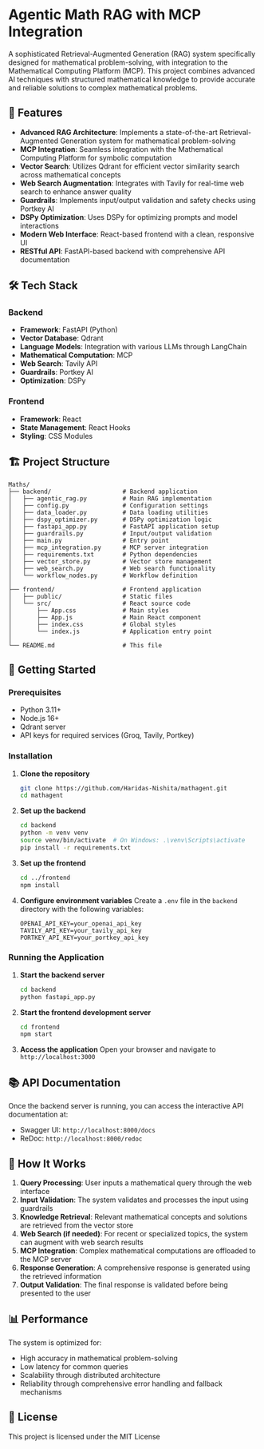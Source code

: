 # Agentic Math RAG with MCP Integration

A sophisticated Retrieval-Augmented Generation (RAG) system specifically designed for mathematical problem-solving, with integration to the Mathematical Computing Platform (MCP). This project combines advanced AI techniques with structured mathematical knowledge to provide accurate and reliable solutions to complex mathematical problems.

## 🚀 Features

- **Advanced RAG Architecture**: Implements a state-of-the-art Retrieval-Augmented Generation system for mathematical problem-solving
- **MCP Integration**: Seamless integration with the Mathematical Computing Platform for symbolic computation
- **Vector Search**: Utilizes Qdrant for efficient vector similarity search across mathematical concepts
- **Web Search Augmentation**: Integrates with Tavily for real-time web search to enhance answer quality
- **Guardrails**: Implements input/output validation and safety checks using Portkey AI
- **DSPy Optimization**: Uses DSPy for optimizing prompts and model interactions
- **Modern Web Interface**: React-based frontend with a clean, responsive UI
- **RESTful API**: FastAPI-based backend with comprehensive API documentation

## 🛠️ Tech Stack

### Backend
- **Framework**: FastAPI (Python)
- **Vector Database**: Qdrant
- **Language Models**: Integration with various LLMs through LangChain
- **Mathematical Computation**: MCP
- **Web Search**: Tavily API
- **Guardrails**: Portkey AI
- **Optimization**: DSPy

### Frontend
- **Framework**: React
- **State Management**: React Hooks
- **Styling**: CSS Modules


## 🏗️ Project Structure

```
Maths/
├── backend/                    # Backend application
│   ├── agentic_rag.py          # Main RAG implementation
│   ├── config.py               # Configuration settings
│   ├── data_loader.py          # Data loading utilities
│   ├── dspy_optimizer.py       # DSPy optimization logic
│   ├── fastapi_app.py          # FastAPI application setup
│   ├── guardrails.py           # Input/output validation
│   ├── main.py                 # Entry point
│   ├── mcp_integration.py      # MCP server integration
│   ├── requirements.txt        # Python dependencies
│   ├── vector_store.py         # Vector store management
│   ├── web_search.py           # Web search functionality
│   └── workflow_nodes.py       # Workflow definition
│
├── frontend/                   # Frontend application
│   ├── public/                 # Static files
│   └── src/                    # React source code
│       ├── App.css             # Main styles
│       ├── App.js              # Main React component
│       ├── index.css           # Global styles
│       └── index.js            # Application entry point
│
└── README.md                   # This file
```

## 🚀 Getting Started

### Prerequisites

- Python 3.11+
- Node.js 16+
- Qdrant server
- API keys for required services (Groq, Tavily, Portkey)

### Installation

1. **Clone the repository**
   ```bash
   git clone https://github.com/Haridas-Nishita/mathagent.git
   cd mathagent
   ```

2. **Set up the backend**
   ```bash
   cd backend
   python -m venv venv
   source venv/bin/activate  # On Windows: .\venv\Scripts\activate
   pip install -r requirements.txt
   ```

3. **Set up the frontend**
   ```bash
   cd ../frontend
   npm install
   ```

4. **Configure environment variables**
   Create a `.env` file in the `backend` directory with the following variables:
   ```
   OPENAI_API_KEY=your_openai_api_key
   TAVILY_API_KEY=your_tavily_api_key
   PORTKEY_API_KEY=your_portkey_api_key
   ```

### Running the Application

1. **Start the backend server**
   ```bash
   cd backend
   python fastapi_app.py
   ```

2. **Start the frontend development server**
   ```bash
   cd frontend
   npm start
   ```

3. **Access the application**
   Open your browser and navigate to `http://localhost:3000`

## 📚 API Documentation

Once the backend server is running, you can access the interactive API documentation at:
- Swagger UI: `http://localhost:8000/docs`
- ReDoc: `http://localhost:8000/redoc`

## 🤖 How It Works

1. **Query Processing**: User inputs a mathematical query through the web interface
2. **Input Validation**: The system validates and processes the input using guardrails
3. **Knowledge Retrieval**: Relevant mathematical concepts and solutions are retrieved from the vector store
4. **Web Search (if needed)**: For recent or specialized topics, the system can augment with web search results
5. **MCP Integration**: Complex mathematical computations are offloaded to the MCP server
6. **Response Generation**: A comprehensive response is generated using the retrieved information
7. **Output Validation**: The final response is validated before being presented to the user

## 📊 Performance

The system is optimized for:
- High accuracy in mathematical problem-solving
- Low latency for common queries
- Scalability through distributed architecture
- Reliability through comprehensive error handling and fallback mechanisms

## 📄 License

This project is licensed under the MIT License 


